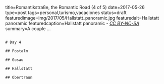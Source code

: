 title=Romantikstraße, the Romantic Road (4 of 5)
date=2017-05-26
type=post
tags=personal,turismo,vacaciones
status=draft
featuredimage=img/2017/05/Hallstatt_panoramic.jpg
featuredalt=Hallstatt panoramic
featuredcaption=Hallstatt panoramic - <a href="http://creativecommons.org/licenses/by-nc-sa/3.0/"><i>CC BY-NC-SA</i></a>
summary=A couple ...
~~~~~~

# Day 4

## Postalm

## Gosau

## Hallstatt

## Obertraun
